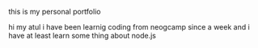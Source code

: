 this is my personal portfolio



hi my atul 
i have been learnig coding from neogcamp since a week and i have at least learn some thing about node.js

